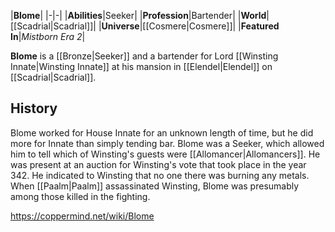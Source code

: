 |**Blome**|
|-|-|
|**Abilities**|Seeker|
|**Profession**|Bartender|
|**World**|[[Scadrial\|Scadrial]]|
|**Universe**|[[Cosmere\|Cosmere]]|
|**Featured In**|*Mistborn Era 2*|

**Blome** is a [[Bronze\|Seeker]] and a bartender for Lord [[Winsting Innate\|Winsting Innate]] at his mansion in [[Elendel\|Elendel]] on [[Scadrial\|Scadrial]].

## History
Blome worked for House Innate for an unknown length of time, but he did more for Innate than simply tending bar. Blome was a Seeker, which allowed him to tell which of Winsting's guests were [[Allomancer\|Allomancers]]. He was present at an auction for Winsting's vote that took place in the year 342. He indicated to Winsting that no one there was burning any metals. When [[Paalm\|Paalm]] assassinated Winsting, Blome was presumably among those killed in the fighting.



https://coppermind.net/wiki/Blome